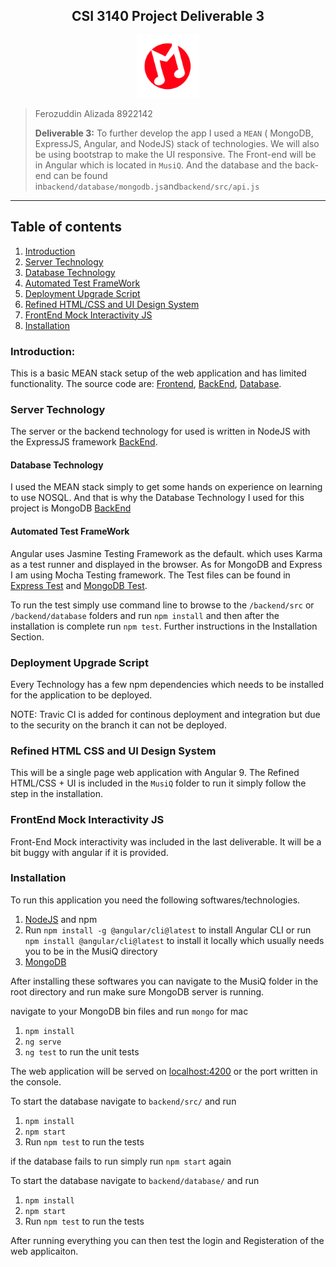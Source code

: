 <h2><center>CSI 3140 Project Deliverable 3</center></h2>

<center><img src="/app/assets/logo.svg?sanitize=true" height="100" width="100">
</img>
</center>

> Ferozuddin Alizada
> 8922142
>
> **Deliverable 3:** To further develop the app I used a `MEAN` ( MongoDB, ExpressJS, Angular, and NodeJS) stack of technologies. We will also be using bootstrap to make the UI responsive. The Front-end will be in Angular which is located in `MusiQ`. And the database and the back-end can be found in`backend/database/mongodb.js`and`backend/src/api.js`

---

## Table of contents

1. [Introduction](#introduction)
2. [Server Technology](#server-technology)
3. [Database Technology](#database-technology)
4. [Automated Test FrameWork](#automated-test-frameWork)
5. [Deployment Upgrade Script](#deployment-upgrade-script)
6. [Refined HTML/CSS and UI Design System](#refined-html-css-and-ui-design-system)
7. [FrontEnd Mock Interactivity JS](#frontend-mock-interactivity-js)
8. [Installation](#installation)

### Introduction:

This is a basic MEAN stack setup of the web application and has limited functionality. The source code are: [Frontend](/MusiQ/README.md), [BackEnd](/backend/src/api.js), [Database](backend/database/mongodb.js).

### Server Technology

The server or the backend technology for used is written in NodeJS with the ExpressJS framework [BackEnd](/backend/src/api.js).

#### Database Technology

I used the MEAN stack simply to get some hands on experience on learning to use NOSQL. And that is why the Database Technology I used for this project is MongoDB [BackEnd](/backend/src/api.js)

#### Automated Test FrameWork

Angular uses Jasmine Testing Framework as the default. which uses Karma as a test runner and displayed in the browser. As for MongoDB and Express I am using Mocha Testing framework. The Test files can be found in [Express Test](/backend/src/test/runner.js) and [MongoDB Test](/backend/database/test/runner.js).

To run the test simply use command line to browse to the `/backend/src` or `/backend/database` folders and run `npm install` and then after the installation is complete run `npm test`. Further instructions in the Installation Section.

### Deployment Upgrade Script

Every Technology has a few npm dependencies which needs to be installed for the application to be deployed.

NOTE: Travic CI is added for continous deployment and integration but due to the security on the branch it can not be deployed.

### Refined HTML CSS and UI Design System

This will be a single page web application with Angular 9. The Refined HTML/CSS + UI is included in the `MusiQ` folder to run it simply follow the step in the installation.

### FrontEnd Mock Interactivity JS

Front-End Mock interactivity was included in the last deliverable. It will be a bit buggy with angular if it is provided.

### Installation

To run this application you need the following softwares/technologies.

1. [NodeJS](https://nodejs.org/en/download/) and npm
2. Run `npm install -g @angular/cli@latest` to install Angular CLI or run `npm install @angular/cli@latest` to install it locally which usually needs you to be in the MusiQ directory
3. [MongoDB](https://www.mongodb.com/download-center/community)

After installing these softwares you can navigate to the MusiQ folder in the root directory and run make sure MongoDB server is running.

navigate to your MongoDB bin files and run `mongo` for mac

1. `npm install`
2. `ng serve`
3. `ng test` to run the unit tests

The web application will be served on [localhost:4200](http://localhost:4200/) or the port written in the console.

To start the database navigate to `backend/src/` and run

1. `npm install`
2. `npm start`
3. Run `npm test` to run the tests

if the database fails to run simply run `npm start` again

To start the database navigate to `backend/database/` and run

1. `npm install`
2. `npm start`
3. Run `npm test` to run the tests

After running everything you can then test the login and Registeration of the web applicaiton.

